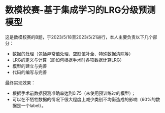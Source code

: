 # 数模校赛-基于集成学习的LRG分级预测模型
这是数模校赛的B题，于2023/5/18至2023/5/21进行，本人主要负责以下几个部分：
- 数据的处理（包括异常值处理、空缺值补全、特殊数据清除等）
- LRG的定义与计算（即如何根据手术时各项数据计算LRG）
- 模型的建立与完善
- 代码的编写与完善

最终实现效果：
- 根据手术前数据预测准确率达到0.75（未使用预训练过的模型）；
- 可以在不牺牲数据的情况下很大程度上减少类别不均衡造成的影响（60%的数据是一个label）。
